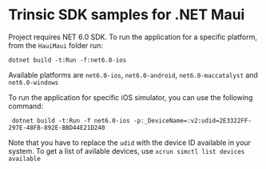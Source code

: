 # Trinsic SDK samples for .NET Maui

Project requires NET 6.0 SDK. To run the application for a specific platform, from the `HauiMaui` folder run:

```
dotnet build -t:Run -f:net6.0-ios
```

Available platforms are `net6.0-ios`, `net6.0-android`, `net6.0-maccatalyst` and `net6.0-windows`

To run the application for specific iOS simulator, you can use the following command:

```
 dotnet build -t:Run -f net6.0-ios -p:_DeviceName=:v2:udid=2E3322FF-297E-48FB-892E-BBD44E21D240
```

Note that you have to replace the `udid` with the device ID available in your system. To get a list of avilable devices, use `xcrun simctl list devices available`
